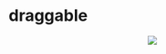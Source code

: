 # draggable

<div align="center">
  <img src="https://github.com/phferreira/assets/blob/master/gifs/draggable.gif"/>
</div>
